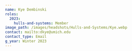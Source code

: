 ```yaml
---
name: Kye Dembinski
roles:
  2023:
    hulls-and-systems: Member
image_path: /images/headshots/Hulls-and-Systems/Kye.webp
contact: mailto:dkye@umich.edu
contact_type: Email
g_year: Winter 2023
---
```

